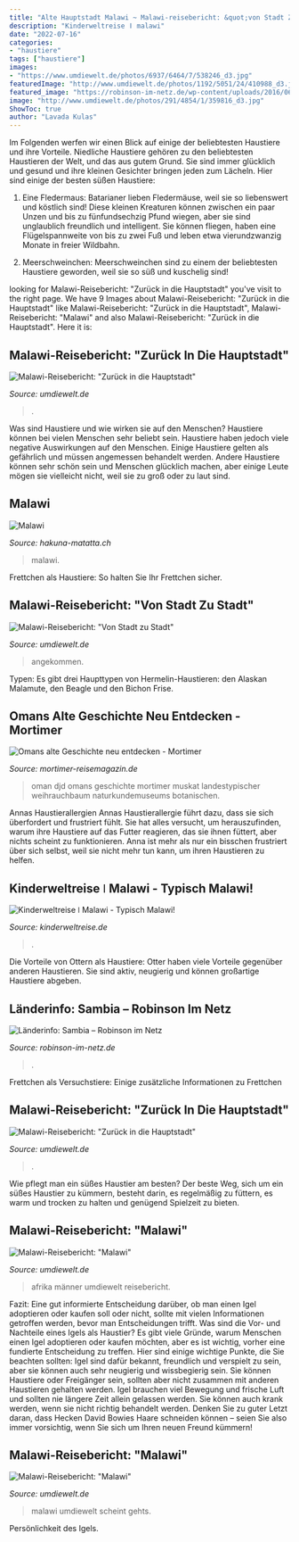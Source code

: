 ```yaml
---
title: "Alte Hauptstadt Malawi ~ Malawi-reisebericht: &quot;von Stadt Zu Stadt&quot;"
description: "Kinderweltreise ǀ malawi"
date: "2022-07-16"
categories:
- "haustiere"
tags: ["haustiere"]
images:
- "https://www.umdiewelt.de/photos/6937/6464/7/538246_d3.jpg"
featuredImage: "http://www.umdiewelt.de/photos/1192/5051/24/410988_d3.jpg"
featured_image: "https://robinson-im-netz.de/wp-content/uploads/2016/06/Wissen-Länderinfo-Sambia-KNH86507-e1466685545542.jpg"
image: "http://www.umdiewelt.de/photos/291/4854/1/359816_d3.jpg"
ShowToc: true
author: "Lavada Kulas"
---
```



Im Folgenden werfen wir einen Blick auf einige der beliebtesten Haustiere und ihre Vorteile.
Niedliche Haustiere gehören zu den beliebtesten Haustieren der Welt, und das aus gutem Grund. Sie sind immer glücklich und gesund und ihre kleinen Gesichter bringen jeden zum Lächeln. Hier sind einige der besten süßen Haustiere:
1. Eine Fledermaus: Batarianer lieben Fledermäuse, weil sie so liebenswert und köstlich sind! Diese kleinen Kreaturen können zwischen ein paar Unzen und bis zu fünfundsechzig Pfund wiegen, aber sie sind unglaublich freundlich und intelligent. Sie können fliegen, haben eine Flügelspannweite von bis zu zwei Fuß und leben etwa vierundzwanzig Monate in freier Wildbahn.

2. Meerschweinchen: Meerschweinchen sind zu einem der beliebtesten Haustiere geworden, weil sie so süß und kuschelig sind!

	

		
looking for Malawi-Reisebericht: &quot;Zurück in die Hauptstadt&quot; you've visit to the right page. We have 9 Images about Malawi-Reisebericht: &quot;Zurück in die Hauptstadt&quot; like Malawi-Reisebericht: &quot;Zurück in die Hauptstadt&quot;, Malawi-Reisebericht: &quot;Malawi&quot; and also Malawi-Reisebericht: &quot;Zurück in die Hauptstadt&quot;. Here it is:
		
    
## Malawi-Reisebericht: &quot;Zurück In Die Hauptstadt&quot;

<img loading=lazy src="http://www.umdiewelt.de/photos/291/4854/4/359916.jpg" onerror="this.onerror=null;this.src='https://tse3.mm.bing.net/th?id=OIP.xN4Wo6AiPPRjm1pXE0h87AHaFj&amp;pid=15.1';" alt="Malawi-Reisebericht: &quot;Zurück in die Hauptstadt&quot;">

_Source: umdiewelt.de_

>. 

	

Was sind Haustiere und wie wirken sie auf den Menschen?
Haustiere können bei vielen Menschen sehr beliebt sein. Haustiere haben jedoch viele negative Auswirkungen auf den Menschen. Einige Haustiere gelten als gefährlich und müssen angemessen behandelt werden. Andere Haustiere können sehr schön sein und Menschen glücklich machen, aber einige Leute mögen sie vielleicht nicht, weil sie zu groß oder zu laut sind.

    
## Malawi

<img loading=lazy src="http://www.hakuna-matatta.ch/Malawi/Malawi 455.jpg" onerror="this.onerror=null;this.src='https://tse2.mm.bing.net/th?id=OIP.qFj6SajJ1i3QKlnUZfl_UAAAAA&amp;pid=15.1';" alt="Malawi">

_Source: hakuna-matatta.ch_

>malawi. 

	

Frettchen als Haustiere: So halten Sie Ihr Frettchen sicher.

    
## Malawi-Reisebericht: &quot;Von Stadt Zu Stadt&quot;

<img loading=lazy src="http://www.umdiewelt.de/photos/291/4854/1/359816_d3.jpg" onerror="this.onerror=null;this.src='https://tse3.mm.bing.net/th?id=OIP.7nitM98-1AjxNKPdkYNRuwHaFj&amp;pid=15.1';" alt="Malawi-Reisebericht: &quot;Von Stadt zu Stadt&quot;">

_Source: umdiewelt.de_

>angekommen. 

	

Typen: Es gibt drei Haupttypen von Hermelin-Haustieren: den Alaskan Malamute, den Beagle und den Bichon Frise.

    
## Omans Alte Geschichte Neu Entdecken - Mortimer

<img loading=lazy src="https://www.mortimer-reisemagazin.de/wp-content/uploads/2013/11/45447pn_bild2_Foto_djd_Sultanate_of_Oman.jpg" onerror="this.onerror=null;this.src='https://tse4.mm.bing.net/th?id=OIP.ge3mMmlRw-xFtvdnLyxEQQHaE8&amp;pid=15.1';" alt="Omans alte Geschichte neu entdecken - Mortimer">

_Source: mortimer-reisemagazin.de_

>oman djd omans geschichte mortimer muskat landestypischer weihrauchbaum naturkundemuseums botanischen. 

	

Annas Haustierallergien
Annas Haustierallergie führt dazu, dass sie sich überfordert und frustriert fühlt. Sie hat alles versucht, um herauszufinden, warum ihre Haustiere auf das Futter reagieren, das sie ihnen füttert, aber nichts scheint zu funktionieren. Anna ist mehr als nur ein bisschen frustriert über sich selbst, weil sie nicht mehr tun kann, um ihren Haustieren zu helfen.

    
## Kinderweltreise ǀ Malawi - Typisch Malawi!

<img loading=lazy src="https://www.kinderweltreise.de/fileadmin/public/img/flags/mw.png" onerror="this.onerror=null;this.src='https://tse2.mm.bing.net/th?id=OIP.jjF4zFMB0AL1mGHCCmyZVwHaE8&amp;pid=15.1';" alt="Kinderweltreise ǀ Malawi - Typisch Malawi!">

_Source: kinderweltreise.de_

>. 

	

Die Vorteile von Ottern als Haustiere: Otter haben viele Vorteile gegenüber anderen Haustieren. Sie sind aktiv, neugierig und können großartige Haustiere abgeben.

    
## Länderinfo: Sambia – Robinson Im Netz

<img loading=lazy src="https://robinson-im-netz.de/wp-content/uploads/2016/06/Wissen-Länderinfo-Sambia-KNH86507-e1466685545542.jpg" onerror="this.onerror=null;this.src='https://tse1.mm.bing.net/th?id=OIP.2Sq0gRFsgemo-BohoU7AUwHaEd&amp;pid=15.1';" alt="Länderinfo: Sambia – Robinson im Netz">

_Source: robinson-im-netz.de_

>. 

	

Frettchen als Versuchstiere: Einige zusätzliche Informationen zu Frettchen

    
## Malawi-Reisebericht: &quot;Zurück In Die Hauptstadt&quot;

<img loading=lazy src="http://www.umdiewelt.de/photos/291/4854/4/359919_d3.jpg" onerror="this.onerror=null;this.src='https://tse3.mm.bing.net/th?id=OIP.-6SHmx8xBBbTr9daP_yxPgHaFj&amp;pid=15.1';" alt="Malawi-Reisebericht: &quot;Zurück in die Hauptstadt&quot;">

_Source: umdiewelt.de_

>. 

	

Wie pflegt man ein süßes Haustier am besten?
Der beste Weg, sich um ein süßes Haustier zu kümmern, besteht darin, es regelmäßig zu füttern, es warm und trocken zu halten und genügend Spielzeit zu bieten.

    
## Malawi-Reisebericht: &quot;Malawi&quot;

<img loading=lazy src="https://www.umdiewelt.de/photos/6937/6464/7/538246_d3.jpg" onerror="this.onerror=null;this.src='https://tse2.mm.bing.net/th?id=OIP.XbyMjqrd8uB6bi9HnbKWtAHaE8&amp;pid=15.1';" alt="Malawi-Reisebericht: &quot;Malawi&quot;">

_Source: umdiewelt.de_

>afrika männer umdiewelt reisebericht. 

	

Fazit: Eine gut informierte Entscheidung darüber, ob man einen Igel adoptieren oder kaufen soll oder nicht, sollte mit vielen Informationen getroffen werden, bevor man Entscheidungen trifft.
Was sind die Vor- und Nachteile eines Igels als Haustier? Es gibt viele Gründe, warum Menschen einen Igel adoptieren oder kaufen möchten, aber es ist wichtig, vorher eine fundierte Entscheidung zu treffen. Hier sind einige wichtige Punkte, die Sie beachten sollten: Igel sind dafür bekannt, freundlich und verspielt zu sein, aber sie können auch sehr neugierig und wissbegierig sein. Sie können Haustiere oder Freigänger sein, sollten aber nicht zusammen mit anderen Haustieren gehalten werden. Igel brauchen viel Bewegung und frische Luft und sollten nie längere Zeit allein gelassen werden. Sie können auch krank werden, wenn sie nicht richtig behandelt werden. Denken Sie zu guter Letzt daran, dass Hecken David Bowies Haare schneiden können – seien Sie also immer vorsichtig, wenn Sie sich um Ihren neuen Freund kümmern!

    
## Malawi-Reisebericht: &quot;Malawi&quot;

<img loading=lazy src="http://www.umdiewelt.de/photos/1192/5051/24/410988_d3.jpg" onerror="this.onerror=null;this.src='https://tse1.mm.bing.net/th?id=OIP.ZIYlkHv2u6n-F9kIn-dQcQHaFj&amp;pid=15.1';" alt="Malawi-Reisebericht: &quot;Malawi&quot;">

_Source: umdiewelt.de_

>malawi umdiewelt scheint gehts. 

	

Persönlichkeit des Igels.

